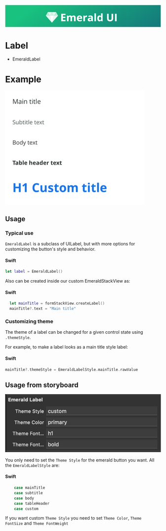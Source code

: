 <p align="center"><img src="https://github.com/cebroker/emerald-ios/blob/develop/Resources/Images/Header.PNG" /></p>

# Label
<ul class="icon-list">
  <li class="icon-list-item icon-list-item--spec">EmeraldLabel</li>
</ul>

# Example
<img src="https://github.com/cebroker/emerald-ios/blob/develop/Resources/Images/EmeraldLabelExample.png" />

## Usage
### Typical use

`EmeraldLabel` is a subclass of UILabel, but with more options for customizing the button's style and
behavior.

#### Swift
```swift
let label = EmeraldLabel()
```

Also can be created inside our custom EmeraldStackView as:

#### Swift
```swift
  let mainTitle = formStackView.createLabel()
  mainTitle?.text = "Main title"
```

### Customizing theme

The theme of a label can be changed for a given control state using `.themeStyle`.

For example, to make a label looks as a main title style label:

#### Swift
```swift
mainTitle?.themeStyle = EmeraldLabelStyle.mainTitle.rawValue
```
## Usage from storyboard
<p align="center"><img src="https://github.com/cebroker/emerald-ios/blob/develop/Resources/Images/EmeraldLabelFromStoryboard.png" /></p>

You only need to set the `Theme Style` for the emerald button you want. All the `EmeraldLabelStyle` are:

#### Swift
```swift
    case mainTitle
    case subtitle
    case body
    case tableHeader
    case custom
```

If you want custom `Theme Style` you need to set `Theme Color`, `Theme FontSize` and `Theme FontWeight`
